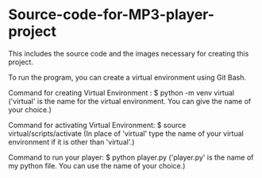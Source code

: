 # Source-code-for-MP3-player-project
This includes the source code and the images necessary for creating this project.

To run the program, you can create a virtual environment using Git Bash.

Command for creating Virtual Environment : 
$ python -m venv virtual 
('virtual' is the name for the virtual environment. You can give the name of your choice.)

Command for activating Virtual Environment:
$ source virtual/scripts/activate
(In place of 'virtual' type the name of your virtual environment if it is other than 'virtual'.)

Command to run your player:
$ python player.py
('player.py' is the name of my python file. You can use the name of your choice.)

